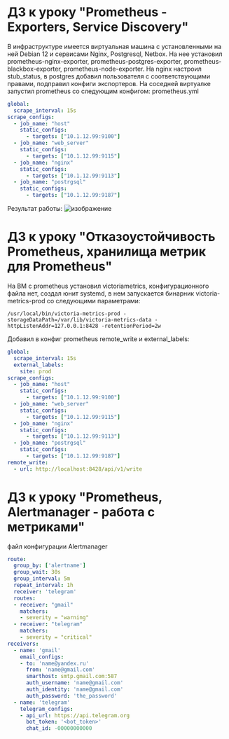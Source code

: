 # ДЗ к уроку "Prometheus - Exporters, Service Discovery"

В инфраструктуре имеется виртуальная машина с установленными на ней Debian 12 и сервисами Nginx, Postgresql, Netbox.
На нее установил prometheus-nginx-exporter, prometheus-postgres-exporter, prometheus-blackbox-exporter, prometheus-node-exporter.
На nginx настроил stub_status, в postgres добавил пользователя с соответствующими правами, подправил конфиги экспортеров.
На соседней виртуалке запустил prometheus со следующим конфигом:
prometheus.yml
```yaml
global:
  scrape_interval: 15s
scrape_configs:
  - job_name: "host"
    static_configs:
      - targets: ["10.1.12.99:9100"]
  - job_name: "web_server"
    static_configs:
      - targets: ["10.1.12.99:9115"]
  - job_name: "nginx"
    static_configs:
      - targets: ["10.1.12.99:9113"]
  - job_name: "postrgsql"
    static_configs:
      - targets: ["10.1.12.99:9187"]
```
Результат работы:
![изображение](https://github.com/user-attachments/assets/5fabd84f-a7f3-493f-994d-33bcbf97e61d)

# ДЗ к уроку "Отказоустойчивость Prometheus, хранилища метрик для Prometheus"
На ВМ с prometheus установил victoriametrics, конфигурационного файла нет, создал юнит systemd, в нем запускается бинарник victoria-metrics-prod со следующими параметрами:
```shell
/usr/local/bin/victoria-metrics-prod -storageDataPath=/var/lib/victoria-metrics-data -httpListenAddr=127.0.0.1:8428 -retentionPeriod=2w
```
Добавил в конфиг prometheus remote_write и external_labels:
```yaml
global:
  scrape_interval: 15s
  external_labels:
    site: prod
scrape_configs:
  - job_name: "host"
    static_configs:
      - targets: ["10.1.12.99:9100"]
  - job_name: "web_server"
    static_configs:
      - targets: ["10.1.12.99:9115"]
  - job_name: "nginx"
    static_configs:
      - targets: ["10.1.12.99:9113"]
  - job_name: "postrgsql"
    static_configs:
      - targets: ["10.1.12.99:9187"]
remote_write:
  - url: http://localhost:8428/api/v1/write
```
# ДЗ к уроку "Prometheus, Alertmanager - работа с метриками"
файл конфигурации Alertmanager
```yaml
route:
  group_by: ['alertname']
  group_wait: 30s
  group_interval: 5m
  repeat_interval: 1h
  receiver: 'telegram'
  routes:
  - receiver: "gmail"
    matchers:
    - severity = "warning"
  - receiver: "telegram"
    matchers:
    - severity = "critical"
receivers:
  - name: 'gmail'
    email_configs:
    - to: 'name@yandex.ru'
      from: 'name@gmail.com'
      smarthost: smtp.gmail.com:587
      auth_username: 'name@gmail.com'
      auth_identity: 'name@gmail.com'
      auth_password: 'the_password'
  - name: 'telegram'
    telegram_configs:
    - api_url: https://api.telegram.org
      bot_token: '<bot_token>'
      chat_id: -00000000000
```
